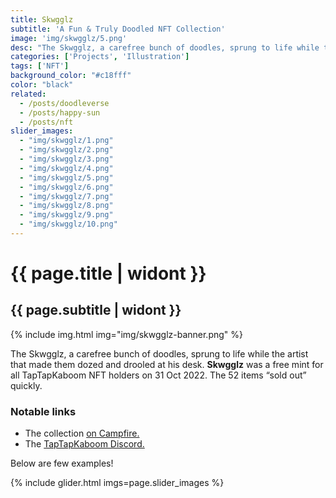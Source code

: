 ```yaml
---
title: Skwgglz
subtitle: 'A Fun & Truly Doodled NFT Collection'
image: 'img/skwgglz/5.png'
desc: "The Skwgglz, a carefree bunch of doodles, sprung to life while the artist that made them dozed and drooled at his desk."
categories: ['Projects', 'Illustration']
tags: ['NFT']
background_color: "#c18fff"
color: "black"
related:
  - /posts/doodleverse
  - /posts/happy-sun
  - /posts/nft
slider_images:
  - "img/skwgglz/1.png"
  - "img/skwgglz/2.png"
  - "img/skwgglz/3.png"
  - "img/skwgglz/4.png"
  - "img/skwgglz/5.png"
  - "img/skwgglz/6.png"
  - "img/skwgglz/7.png"
  - "img/skwgglz/8.png"
  - "img/skwgglz/9.png"
  - "img/skwgglz/10.png"
---
```

# {{ page.title | widont }}
## {{ page.subtitle | widont }}

{% include img.html img="img/skwgglz-banner.png" %}

The Skwgglz, a carefree bunch of doodles, sprung to life while the artist that made them dozed and drooled at his desk. **Skwgglz** was a free mint for all TapTapKaboom NFT holders on 31 Oct 2022. The 52 items “sold out” quickly.

### Notable links
- The collection [on Campfire.](https://ttkb.me/skwgglz)
- The [TapTapKaboom Discord.](https://ttkb.me/dc)

Below are few examples!

{% include glider.html imgs=page.slider_images %}
